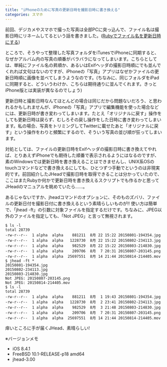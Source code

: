 ```yaml
---
title: "iPhoneのために写真の更新日時を撮影日時に書き換える"
categories: スマホ
---
```


前回、デジカメやスマホで撮った写真は全部PCに突っ込んで、ファイル名は撮影日時にリネームしてるという話を書きました。([Rubyでファイル名を更新日時にする](20150802.html))

ところで、そうやって整理した写真フォルダをiTunesでiPhoneに同期すると、なぜかアルバム内の写真の順番がバラバラになってしまいます。こちらとしては、単純にファイル名の昇順か、あるいはExifヘッダの撮影日時順にでも並んでくれれば文句はないのですが、iPhoneの「写真」アプリはなぜかファイルの更新日時順に画像を並べてしまうようなのです。(ちなみに、同じフォルダをiPadに同期すると、どういうわけか、こちらは期待通りに並んでくれます。きっとiPhone版とは実装が異なるのでしょう)

更新日時と撮影日時なんてほとんどの場合は同じだから問題ないだろう、と思われるかもしれませんが、iPhoneの「写真」アプリで編集機能を使った場合などには、更新日時が書き変わってしまいます。たとえ「オリジナルに戻す」操作をしても更新日時は戻らず、むしろその戻し操作をした日時に書き変わってしまいます。私の場合、写真をトリミングしてTwitterに載せたあと「オリジナルに戻す」という操作をわりと頻繁にするので、そういう写真の並び順が狂ってしまいます。

対処としては、ファイルの更新日時をExifヘッダの撮影日時に書き換えてやれば、とりあえずiPhoneでも期待した順番で表示されるようにはなるのですが、素のWindowsでは更新日時を書き換えることはできませんし、UNIX系OSのtouchコマンドなどで書き換えるにしても、ひとつずつ手動でというのは非現実的です。前回紹介したJHeadで撮影日時を取得できることは分かっていたので、ここはまたRubyか何かで更新日時を書き換えるスクリプトでも作るかと思ってJHeadのマニュアルを眺めていたら……。

あるじゃないですか、jheadコマンドのオプションに、そのものズバリ、ファイルの更新日付を撮影日付に書き換えるという素晴らしいものが!! 使い方は簡単で、「jhead -ft」の引数に対象ファイルを指定するだけです。ちなみに、JPEG以外のファイルを指定しても、「Not JPEG」と言って無視されます。

```console
$ ls -l
total 28739
-rw-r--r--  1 alpha  alpha    881211  8月 22 15:22 20150801-194354.jpg
-rw-r--r--  1 alpha  alpha   1228730  8月 22 15:22 20150802-234113.jpg
-rw-r--r--  1 alpha  alpha    982529  8月 22 15:22 20150803-214830.jpg
-rw-r--r--  1 alpha  alpha    209706  8月  7 20:31 20150807-203145.png
-rw-r--r--  1 alpha  alpha  25697551  8月 14 21:44 20150814-214405.mov
$ jhead -ft *
20150801-194354.jpg
20150802-234113.jpg
20150803-214830.jpg
Not JPEG: 20150807-203145.png
Not JPEG: 20150814-214405.mov
$ ls -l
total 28739
-rw-r--r--  1 alpha  alpha    881211  8月  1 19:43 20150801-194354.jpg
-rw-r--r--  1 alpha  alpha   1228730  8月  2 23:41 20150802-234113.jpg
-rw-r--r--  1 alpha  alpha    982529  8月  3 21:48 20150803-214830.jpg
-rw-r--r--  1 alpha  alpha    209706  8月  7 20:31 20150807-203145.png
-rw-r--r--  1 alpha  alpha  25697551  8月 14 21:44 20150814-214405.mov
```

痒いところに手が届くJHead、素晴らしい!

※バージョンメモ

- iOS 8.4.1
- FreeBSD 10.1-RELEASE-p18 amd64
- jhead-3.00

